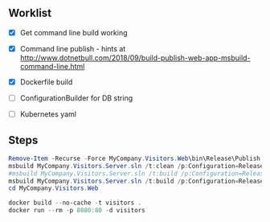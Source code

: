 


## Worklist

- [x] Get command line build working
- [x] Command line publish - hints at http://www.dotnetbull.com/2018/09/build-publish-web-app-msbuild-command-line.html
- [x] Dockerfile build
- [ ] ConfigurationBuilder for DB string
- [ ] Kubernetes yaml


## Steps

```powershell
Remove-Item -Recurse -Force MyCompany.Visitors.Web\bin\Release\Publish
msbuild MyCompany.Visitors.Server.sln /t:clean /p:Configuration=Release
#msbuild MyCompany.Visitors.Server.sln /t:build /p:Configuration=Release
msbuild MyCompany.Visitors.Server.sln /t:build /p:Configuration=Release /p:PublishProfile=FolderProfile /p:DeployOnBuild=true
cd MyCompany.Visitors.Web

docker build --no-cache -t visitors .
docker run --rm -p 8080:80 -d visitors
```